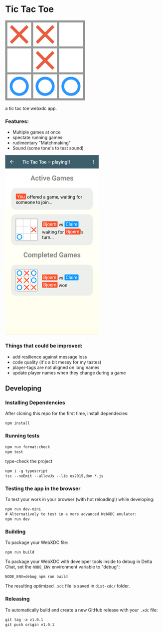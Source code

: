 # Tic Tac Toe

![icon](./public/icon.png)

a tic tac toe webxdc app.

### Features:

- Multiple games at once
- spectate running games
- rudimentary "Matchmaking"
- Sound (some tone's to test sound)

<img width=300 src="./screenshot.png" alt="screenshot" />

### Things that could be improved:

- add resilience against message loss
- code quality (it's a bit messy for my tastes)
- player-tags are not aligned on long names
- update player names when they change during a game

## Developing

### Installing Dependencies

After cloning this repo for the first time, install dependecies:

```
npm install
```

### Running tests

```
npm run format:check
npm test
```

type-check the project

```
npm i -g typescript
tsc --noEmit --allowJs --lib es2015,dom *.js
```

### Testing the app in the browser

To test your work in your browser (with hot reloading!) while developing:

```
npm run dev-mini
# Alternatively to test in a more advanced WebXDC emulator:
npm run dev
```

### Building

To package your WebXDC file:

```
npm run build
```

To package your WebXDC with developer tools inside to debug in Delta Chat, set the `NODE_ENV`
environment variable to "debug":

```
NODE_ENV=debug npm run build
```

The resulting optimized `.xdc` file is saved in `dist-xdc/` folder.

### Releasing

To automatically build and create a new GitHub release with your `.xdc` file:

```
git tag -a v1.0.1
git push origin v1.0.1
```
